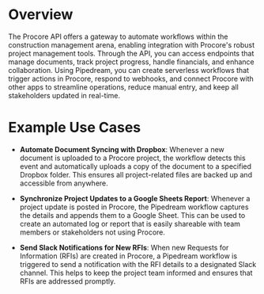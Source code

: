 # Overview

The Procore API offers a gateway to automate workflows within the construction management arena, enabling integration with Procore's robust project management tools. Through the API, you can access endpoints that manage documents, track project progress, handle financials, and enhance collaboration. Using Pipedream, you can create serverless workflows that trigger actions in Procore, respond to webhooks, and connect Procore with other apps to streamline operations, reduce manual entry, and keep all stakeholders updated in real-time.

# Example Use Cases

- **Automate Document Syncing with Dropbox**: Whenever a new document is uploaded to a Procore project, the workflow detects this event and automatically uploads a copy of the document to a specified Dropbox folder. This ensures all project-related files are backed up and accessible from anywhere.

- **Synchronize Project Updates to a Google Sheets Report**: Whenever a project update is posted in Procore, the Pipedream workflow captures the details and appends them to a Google Sheet. This can be used to create an automated log or report that is easily shareable with team members or stakeholders not using Procore.

- **Send Slack Notifications for New RFIs**: When new Requests for Information (RFIs) are created in Procore, a Pipedream workflow is triggered to send a notification with the RFI details to a designated Slack channel. This helps to keep the project team informed and ensures that RFIs are addressed promptly.
